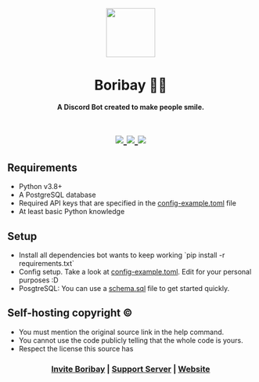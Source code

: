 <h2 align="center">
  <img src="https://cdn.discordapp.com/attachments/766571630268252180/827824066869985280/circle.png" height='100px' width='100px'>
</h2>

<h1 align="center">Boribay 💂‍♂️</h1>
<h4 align="center">A Discord Bot created to make people smile.</h4>

<h1 align="center">
  <a href="https://top.gg/bot/735397931355471893">
    <img src="https://top.gg/api/widget/servers/735397931355471893.svg" />
  </a>

  <a href="https://top.gg/bot/735397931355471893">
    <img src="https://top.gg/api/widget/upvotes/735397931355471893.svg" />
  </a>

  <a href="https://top.gg/bot/735397931355471893">
    <img src="https://top.gg/api/widget/owner/735397931355471893.svg" />
  </a>
</h1>

<h2>Requirements</h2>
<ul>
    <li>Python v3.8+</li>
    <li>A PostgreSQL database</li>
    <li>Required API keys that are specified in the <a href="https://github.com/Dositan/Boribay/blob/master/data/config-example.toml">config-example.toml</a> file</li>
    <li>At least basic Python knowledge</li>
</ul>

<h2>Setup</h2>
<ul>
    <li>Install all dependencies bot wants to keep working `pip install -r requirements.txt`</li>
    <li>Config setup. Take a look at <a href="https://github.com/Dositan/Boribay/blob/master/data/config-example.toml">config-example.toml</a>. Edit for your personal purposes :D</li>
    <li>PosgtreSQL: You can use a <a href="https://github.com/Dositan/Boribay/blob/master/data/schema.sql">schema.sql</a> file to get started quickly.</li>
</ul>

<h2>Self-hosting copyright ©</h2>
<ul>
    <li>You must mention the original source link in the help command.</li>
    <li>You cannot use the code publicly telling that the whole code is yours.</li>
    <li>Respect the license this source has</li> 
</ul>

<h3 align="center"><a href="https://discord.com/api/oauth2/authorize?client_id=735397931355471893&permissions=8&scope=bot">Invite Boribay</a> | <a href="https://discord.gg/ZAzTFTCerM">Support Server</a> | <a href="https://boribay.netlify.app/">Website</a></h3>
